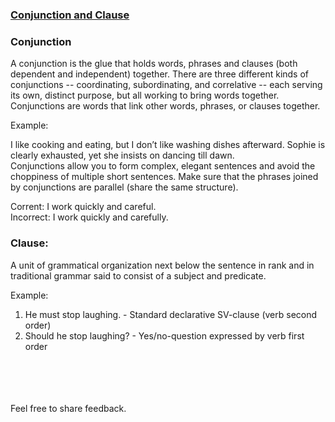 ### [Conjunction and Clause](https://Prayuja-Teli.github.io/Blog/Conjunctionclause)<br/>

### Conjunction<br/>

A conjunction is the glue that holds words, phrases and clauses (both dependent and independent) together. There are three different kinds of conjunctions -- coordinating, subordinating, and correlative -- each serving its own, distinct purpose, but all working to bring words together.<br/>
Conjunctions are words that link other words, phrases, or clauses together.<br/>

Example:<br/>

I like cooking and eating, but I don’t like washing dishes afterward. Sophie is clearly exhausted, yet she insists on dancing till dawn.<br/>
Conjunctions allow you to form complex, elegant sentences and avoid the choppiness of multiple short sentences. Make sure that the phrases joined by conjunctions are parallel (share the same structure).<br/>

Corrent: I work quickly and careful.<br/>
Incorrect: I work quickly and carefully.<br/>

### Clause:<br/>

A unit of grammatical organization next below the sentence in rank and in traditional grammar said to consist of a subject and predicate.<br/>

Example:<br/>
1. He must stop laughing. - Standard declarative SV-clause (verb second order)<br/>
2. Should he stop laughing? - Yes/no-question expressed by verb first order<br/><br/><br/><br/><br/>


Feel free to share feedback.
